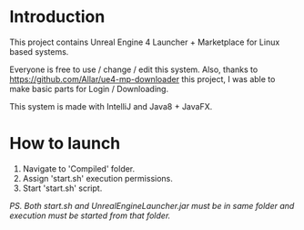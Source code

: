 # Introduction
This project contains Unreal Engine 4 Launcher + Marketplace for Linux based systems.

Everyone is free to use / change / edit this system.
Also, thanks to https://github.com/Allar/ue4-mp-downloader this project, I was able to make basic parts for Login / Downloading.

This system is made with IntelliJ and Java8 + JavaFX.

# How to launch
1. Navigate to 'Compiled' folder.
2. Assign 'start.sh' execution permissions.
3. Start 'start.sh' script.

_PS. Both start.sh and UnrealEngineLauncher.jar must be in same folder and execution must be started from that folder._